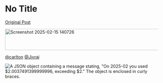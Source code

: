 # No Title

[Original Post](https://discourse.onlinedegree.iitm.ac.in/t/164277/372)

<p><img src="https://europe1.discourse-cdn.com/flex013/uploads/iitm/original/3X/5/4/545dc513707cfdd63db2d8d88d8c355d88316c55.png" alt="Screenshot 2025-02-15 140726" data-base62-sha1="c2l0wtftVs48bzpr1MlcrBfEhOB" width="690" height="71" data-dominant-color="F6F6F6"></p>
<p><a class="mention" href="/u/carlton">@carlton</a> <a class="mention" href="/u/jivraj">@Jivraj</a></p>

![A JSON object containing a message stating, "On 2025-02 you used $2.0037491399999996, exceeding $2." The object is enclosed in curly braces.](https://europe1.discourse-cdn.com/flex013/uploads/iitm/original/3X/5/4/545dc513707cfdd63db2d8d88d8c355d88316c55.png)